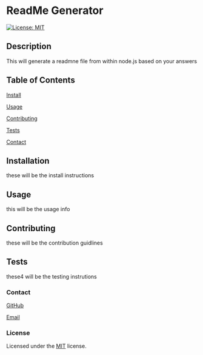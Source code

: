 
  # ReadMe Generator
  [![License: MIT](https://img.shields.io/badge/License-MIT-yellow.svg)](https://opensource.org/licenses/MIT)
  
  ## Description
  
  This will generate a readmne file from within node.js based on your answers
  
  ## Table of Contents
  
  [Install](#install)

  [Usage](#usage)

  [Contributing](#contributing)

  [Tests](#tests)

  [Contact](#contact)
  
  ## Installation 
  
  these will be the install instructions 
  
  ## Usage 
  
  this will be the usage info
  
  ## Contributing 
  
  these will be the contribution guidlines
  
  ## Tests 
  
  these4 will be the testing instrutions
  
  ### Contact
  
  [GitHub](https://github.com/BahamJustin)  
  
  [Email](mailto:bahamjustin@outlook.com)

  ### License

  Licensed under the [MIT](https://opensource.org/licenses/MIT) license.
    